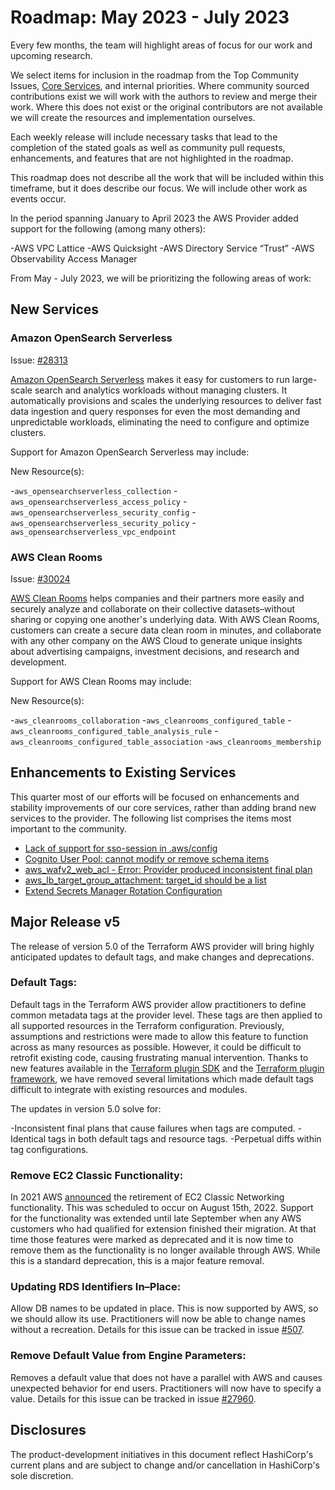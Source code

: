 # Roadmap:  May 2023 - July 2023

Every few months, the team will highlight areas of focus for our work and upcoming research.

We select items for inclusion in the roadmap from the Top Community Issues, [Core Services](https://hashicorp.github.io/terraform-provider-aws/core-services/), and internal priorities. Where community sourced contributions exist we will work with the authors to review and merge their work. Where this does not exist or the original contributors are not available we will create the resources and implementation ourselves.

Each weekly release will include necessary tasks that lead to the completion of the stated goals as well as community pull requests, enhancements, and features that are not highlighted in the roadmap.

This roadmap does not describe all the work that will be included within this timeframe, but it does describe our focus. We will include other work as events occur.

In the period spanning January to April 2023 the AWS Provider added support for the following (among many others):

-AWS VPC Lattice
-AWS Quicksight
-AWS Directory Service “Trust”
-AWS Observability Access Manager

From May - July 2023, we will be prioritizing the following areas of work:

## New Services  

### Amazon OpenSearch Serverless

Issue: [#28313](https://github.com/hashicorp/terraform-provider-aws/issues/28313)

[Amazon OpenSearch Serverless](https://aws.amazon.com/opensearch-service/features/serverless/) makes it easy for customers to run large-scale search and analytics workloads without managing clusters. It automatically provisions and scales the underlying resources to deliver fast data ingestion and query responses for even the most demanding and unpredictable workloads, eliminating the need to configure and optimize clusters.

Support for Amazon OpenSearch Serverless may include:

New Resource(s):

-`aws_opensearchserverless_collection`
-`aws_opensearchserverless_access_policy`
-`aws_opensearchserverless_security_config`
-`aws_opensearchserverless_security_policy`
-`aws_opensearchserverless_vpc_endpoint`

### AWS Clean Rooms

Issue: [#30024](https://github.com/hashicorp/terraform-provider-aws/issues/30024)

[AWS Clean Rooms](https://aws.amazon.com/clean-rooms/) helps companies and their partners more easily and securely analyze and collaborate on their collective datasets–without sharing or copying one another's underlying data. With AWS Clean Rooms, customers can create a secure data clean room in minutes, and collaborate with any other company on the AWS Cloud to generate unique insights about advertising campaigns, investment decisions, and research and development.

Support for AWS Clean Rooms may include:

New Resource(s):

-`aws_cleanrooms_collaboration`
-`aws_cleanrooms_configured_table`
-`aws_cleanrooms_configured_table_analysis_rule`
-`aws_cleanrooms_configured_table_association`
-`aws_cleanrooms_membership`


## Enhancements to Existing Services

This quarter most of our efforts will be focused on enhancements and stability improvements of our core services, rather than adding brand new services to the provider. The following list comprises the items most important to the community.

- [Lack of support for sso-session in .aws/config](https://github.com/hashicorp/terraform-provider-aws/issues/28263)
- [Cognito User Pool: cannot modify or remove schema items](https://github.com/hashicorp/terraform-provider-aws/issues/21654)
- [aws_wafv2_web_acl - Error: Provider produced inconsistent final plan](https://github.com/hashicorp/terraform-provider-aws/issues/23992)
- [aws_lb_target_group_attachment: target_id should be a list](https://github.com/hashicorp/terraform-provider-aws/issues/9901)
- [Extend Secrets Manager Rotation Configuration](https://github.com/hashicorp/terraform-provider-aws/issues/22969)

## Major Release v5

The release of version 5.0 of the Terraform AWS provider will bring highly anticipated updates to default tags, and make changes and deprecations. 

### Default Tags:
Default tags in the Terraform AWS provider allow practitioners to define common metadata tags at the provider level. These tags are then applied to all supported resources in the Terraform configuration. Previously, assumptions and restrictions were made to allow this feature to function across as many resources as possible. However, it could be difficult to retrofit existing code, causing frustrating manual intervention.
Thanks to new features available in the [Terraform plugin SDK](https://developer.hashicorp.com/terraform/plugin/sdkv2) and the [Terraform plugin framework](https://developer.hashicorp.com/terraform/plugin/framework), we have removed several limitations which made default tags difficult to integrate with existing resources and modules.

The updates in version 5.0 solve for:

-Inconsistent final plans that cause failures when tags are computed.
-Identical tags in both default tags and resource tags.
-Perpetual diffs within tag configurations.

### Remove EC2 Classic Functionality:
In 2021 AWS [announced](https://aws.amazon.com/blogs/aws/ec2-classic-is-retiring-heres-how-to-prepare/) the retirement of EC2 Classic Networking functionality. This was scheduled to occur on August 15th, 2022. Support for the functionality was extended until late September when any AWS customers who had qualified for extension finished their migration. At that time those features were marked as deprecated and it is now time to remove them as the functionality is no longer available through AWS. While this is a standard deprecation, this is a major feature removal.

### Updating RDS Identifiers In–Place:
Allow DB names to be updated in place. This is now supported by AWS, so we should allow its use. Practitioners will now be able to change names without a recreation. Details for this issue can be tracked in issue [#507](https://github.com/hashicorp/terraform-provider-aws/issues/507).

### Remove Default Value from Engine Parameters:
Removes a default value that does not have a parallel with AWS and causes unexpected behavior for end users. Practitioners will now have to specify a value. Details for this issue can be tracked in issue [#27960](https://github.com/hashicorp/terraform-provider-aws/issues/27960).

## Disclosures

The product-development initiatives in this document reflect HashiCorp's current plans and are subject to change and/or cancellation in HashiCorp's sole discretion.
